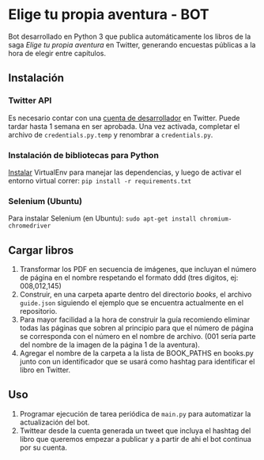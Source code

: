 # Elige tu propia aventura - BOT
Bot desarrollado en Python 3 que publica automáticamente los libros de la saga *Elige tu propia aventura* en Twitter, generando encuestas públicas a la hora de elegir entre capítulos.

## Instalación

### Twitter API 
Es necesario contar con una [cuenta de desarrollador](https://developer.twitter.com/en) en Twitter. Puede tardar hasta 1 semana en ser aprobada. Una vez activada, completar el archivo de `credentials.py.temp` y renombrar a `credentials.py`.

### Instalación de bibliotecas para Python
[Instalar](https://rukbottoland.com/blog/tutorial-de-python-virtualenv/) VirtualEnv para manejar las dependencias, y luego de activar el entorno virtual correr:
```pip install -r requirements.txt```

### Selenium (Ubuntu)
Para instalar Selenium (en Ubuntu):
```sudo apt-get install chromium-chromedriver```

## Cargar libros
1. Transformar los PDF en secuencia de imágenes, que incluyan el número de página en el nombre respetando el formato ddd (tres digitos, ej: 008,012,145) 
2. Construir, en una carpeta aparte dentro del directorio *books*, el archivo `guide.json` siguiendo el ejemplo que se encuentra actualmente en el repositorio. 
3. Para mayor facilidad a la hora de construir la guía recomiendo eliminar todas las páginas que sobren al principio para que el número de página se corresponda con el número en el nombre de archivo. (001 sería parte del nombre de la imagen de la página 1 de la aventura).
4. Agregar el nombre de la carpeta a la lista de BOOK_PATHS en books.py junto con un identificador que se usará como hashtag para identificar el libro en Twitter.

## Uso

1. Programar ejecución de tarea periódica de `main.py` para automatizar la actualización del bot.
2. Twittear desde la cuenta generada un tweet que incluya el hashtag del libro que queremos empezar a publicar y a partir de ahi el bot continua por su cuenta. 
